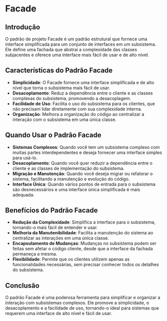 # Facade

## Introdução
O padrão de projeto Facade é um padrão estrutural que fornece uma interface simplificada para um conjunto de interfaces em um subsistema. Ele define uma fachada que abstrai a complexidade das classes subjacentes e oferece uma interface mais fácil de usar e de alto nível.

## Características do Padrão Facade
- **Simplicidade**: O Facade fornece uma interface simplificada e de alto nível que torna o subsistema mais fácil de usar.
- **Desacoplamento**: Reduz a dependência entre o cliente e as classes complexas do subsistema, promovendo a desacoplagem.
- **Facilidade de Uso**: Facilita o uso do subsistema para os clientes, que não precisam lidar diretamente com sua complexidade interna.
- **Organização**: Melhora a organização do código ao centralizar a interação com o subsistema em uma única classe.

## Quando Usar o Padrão Facade
- **Sistemas Complexos**: Quando você tem um subsistema complexo com muitas partes interdependentes e deseja fornecer uma interface simples para usá-lo.
- **Desacoplamento**: Quando você quer reduzir a dependência entre o cliente e as classes de implementação do subsistema.
- **Migração e Manutenção**: Quando você deseja migrar ou refatorar o sistema, facilitando a manutenção e evolução do código.
- **Interface Única**: Quando vários pontos de entrada para o subsistema são desnecessários e uma interface única simplificada é mais adequada.

## Benefícios do Padrão Facade
- **Redução da Complexidade**: Simplifica a interface para o subsistema, tornando-o mais fácil de entender e usar.
- **Melhoria da Manutenibilidade**: Facilita a manutenção do sistema ao centralizar as interações em uma única classe.
- **Encapsulamento de Mudanças**: Mudanças no subsistema podem ser feitas sem afetar o código cliente, desde que a interface da fachada permaneça a mesma.
- **Flexibilidade**: Permite que os clientes utilizem apenas as funcionalidades necessárias, sem precisar conhecer todos os detalhes do subsistema.

## Conclusão
O padrão Facade é uma poderosa ferramenta para simplificar e organizar a interação com subsistemas complexos. Ele promove a simplicidade, o desacoplamento e a facilidade de uso, tornando-o ideal para sistemas que requerem uma interface de alto nível e fácil de usar.
